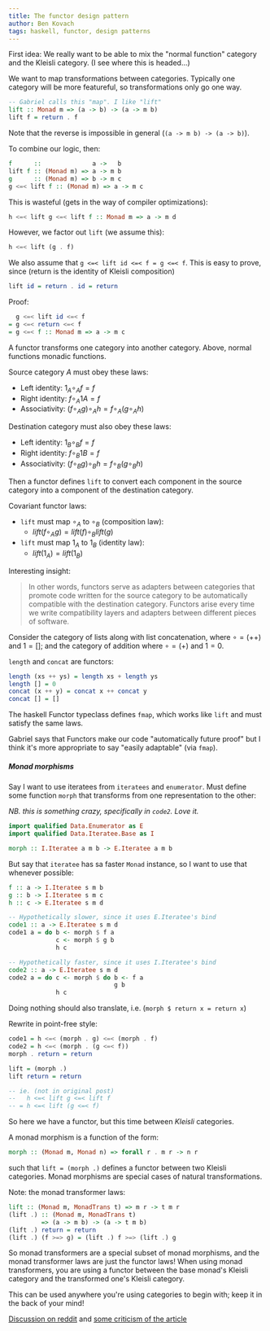 ```yaml
---
title: The functor design pattern
author: Ben Kovach
tags: haskell, functor, design patterns
---
```


First idea: We really want to be able to mix the "normal function" category and the Kleisli category. (I see where this is headed...)

We want to map transformations between categories. Typically one category will be more featureful, so transformations only go one way.

```haskell
-- Gabriel calls this "map". I like "lift"
lift :: Monad m => (a -> b) -> (a -> m b)
lift f = return . f
```

Note that the reverse is impossible in general (`(a -> m b) -> (a -> b)`).

To combine our logic, then:

```haskell
f      ::              a ->   b
lift f :: (Monad m) => a -> m b
g      :: (Monad m) => b -> m c
g <=< lift f :: (Monad m) => a -> m c
```

This is wasteful (gets in the way of compiler optimizations):

```haskell
h <=< lift g <=< lift f :: Monad m => a -> m d
```

However, we factor out `lift` (we assume this):

```haskell
h <=< lift (g . f)
```

We also assume that `g <=< lift id <=< f = g <=< f`. This is easy to prove, since (return is the identity of Kleisli composition)

```haskell
lift id = return . id = return
```

Proof:
```haskell
  g <=< lift id <=< f
= g <=< return <=< f
= g <=< f :: Monad m => a -> m c
```

A functor transforms one category into another category. Above, normal functions monadic functions.

Source category $A$ must obey these laws: 

- Left identity: $1_A \circ_A f = f$
- Right identity: $f \circ_A 1A = f$
- Associativity: $(f \circ_A g) \circ_A h = f \circ_A (g \circ_A h)$

Destination category must also obey these laws:


- Left identity: $1_B \circ_B f = f$
- Right identity: $f \circ_B 1B = f$
- Associativity: $(f \circ_B g) \circ_B h = f \circ_B (g \circ_B h)$

Then a functor defines `lift` to convert each component in the source category into a component of the destination category.

Covariant functor laws:

- `lift` must map $\circ_A$ to $\circ_B$ (composition law):
    + $lift (f \circ_A g) = lift( f ) \circ_B lift( g )$
- `lift` must map $1_A$ to $1_B$ (identity law):
    + $lift (1_A) = lift(1_B)$

Interesting insight:

> In other words, functors serve as adapters between categories that promote code written for the source category to be automatically compatible with the destination category. Functors arise every time we write compatibility layers and adapters between different pieces of software.

Consider the category of lists along with list concatenation, where $\circ = (++)$ and $1 = []$; and the category of addition where $\circ = (+)$ and $1 = 0$.

`length` and `concat` are functors:

```haskell
length (xs ++ ys) = length xs + length ys
length [] = 0
concat (x ++ y) = concat x ++ concat y
concat [] = []
```

The haskell Functor typeclass defines `fmap`, which works like `lift` and must satisfy the same laws.

Gabriel says that Functors make our code "automatically future proof" but I think it's more appropriate to say "easily adaptable" (via `fmap`).

##### Monad morphisms

Say I want to use iteratees from `iteratees` and `enumerator`. Must define some function `morph` that transforms from one representation to the other:

*NB. this is something crazy, specifically in `code2`. Love it.*

```haskell
import qualified Data.Enumerator as E
import qualified Data.Iteratee.Base as I

morph :: I.Iteratee a m b -> E.Iteratee a m b
```

But say that `iteratee` has sa faster `Monad` instance, so I want to use that whenever possible:

```haskell
f :: a -> I.Iteratee s m b
g :: b -> I.Iteratee s m c
h :: c -> E.Iteratee s m d

-- Hypothetically slower, since it uses E.Iteratee's bind
code1 :: a -> E.Iteratee s m d
code1 a = do b <- morph $ f a
             c <- morph $ g b
             h c

-- Hypothetically faster, since it uses I.Iteratee's bind
code2 :: a -> E.Iteratee s m d
code2 a = do c <- morph $ do b <- f a
                             g b
             h c
```

Doing nothing should also translate, i.e. (`morph $ return x = return x`)

Rewrite in point-free style:

```haskell
code1 = h <=< (morph . g) <=< (morph . f)
code2 = h <=< (morph . (g <=< f))
morph . return = return
```

```haskell
lift = (morph .)
lift return = return

-- ie. (not in original post)
--   h <=< lift g <=< lift f
-- = h <=< lift (g <=< f)
```

So here we have a functor, but this time between *Kleisli* categories.

A monad morphism is a function of the form:

```haskell
morph :: (Monad m, Monad n) => forall r . m r -> n r
```

such that `lift = (morph .)` defines a functor between two Kleisli categories. Monad morphisms are special cases of natural transformations.

Note: the monad transformer laws:

```haskell
lift :: (Monad m, MonadTrans t) => m r -> t m r
(lift .) :: (Monad m, MonadTrans t) 
         => (a -> m b) -> (a -> t m b)
(lift .) return = return
(lift .) (f >=> g) = (lift .) f >=> (lift .) g
```

So monad transformers are a special subset of monad morphisms, and the monad transformer laws are just the functor laws! When using monad transformers, you are using a functor between the base monad's Kleisli category and the transformed one's Kleisli category.

This can be used anywhere you're using categories to begin with; keep it in the back of your mind!

[Discussion on reddit](http://www.reddit.com/r/haskell/comments/zxl49/the_functor_design_pattern/) and [some criticism of the article](http://www.reddit.com/r/haskell/comments/zxl49/the_functor_design_pattern/c68qxxe)